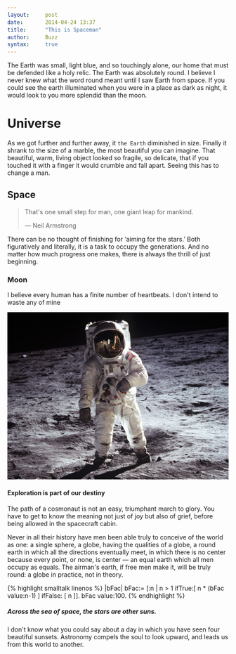 ```yaml
---
layout:     post
date:       2014-04-24 13:37
title:      "This is Spaceman"
author:     Buzz
syntax:     true
---
```


The Earth was small, light blue, and so touchingly alone, our home that must be defended like a holy relic. The Earth was absolutely round. I believe I never knew what the word round meant until I saw Earth from space.
If you could see the earth illuminated when you were in a place as dark as night, it would look to you more splendid than the moon.

# Universe

As we got further and further away, it `the Earth` diminished in size. Finally it shrank to the size of a marble, the most beautiful you can imagine. That beautiful, warm, living object looked so fragile, so delicate, that if you touched it with a finger it would crumble and fall apart. Seeing this has to change a man.

## Space

> That's one small step for man, one giant leap for mankind.
>
> &mdash; Neil Armstrong

There can be no thought of finishing for ‘aiming for the stars.’ Both figuratively and literally, it is a task to occupy the generations. And no matter how much progress one makes, there is always the thrill of just beginning.

### Moon

I believe every human has a finite number of heartbeats. I don't intend to waste any of mine

![Buzz](/images/buzz.jpg)

#### Exploration is part of our destiny

The path of a cosmonaut is not an easy, triumphant march to glory. You have to get to know the meaning not just of joy but also of grief, before being allowed in the spacecraft cabin.

Never in all their history have men been able truly to conceive of the world as one: a single sphere, a globe, having the qualities of a globe, a round earth in which all the directions eventually meet, in which there is no center because every point, or none, is center — an equal earth which all men occupy as equals. The airman's earth, if free men make it, will be truly round: a globe in practice, not in theory.

{% highlight smalltalk linenos %}
|bFac|
bFac:=
    [:n | 
        n > 1 
            ifTrue:[ n * (bFac value:n-1) ]
            ifFalse: [ n ]].
bFac value:100.
{% endhighlight %}

##### Across the sea of space, the stars are other suns.

I don't know what you could say about a day in which you have seen four beautiful sunsets. Astronomy compels the soul to look upward, and leads us from this world to another.
